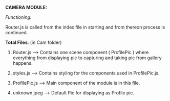 **CAMERA MODULE:** 

*Functioning:* 

Router.js is called from the index file in starting and from thereon process is continued.

**Total Files**: (in Cam folder)

1. Router.js --> Contains one scene component ( ProfilePic ) where everything from displaying pic to capturing and taking pic from gallery happens.

2. styles.js --> Contains styling for the components used in ProfilePic.js.

3. ProfilePic.js --> Main component of the module is in this file.

4. unknown.jpeg --> Default Pic for displaying as Profile pic.